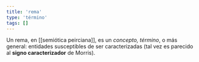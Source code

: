 ```yaml
---
title: 'rema'
type: 'término'
tags: []
---
```


Un rema, en [[semiótica peirciana]], es un *concepto, término*, o más general: entidades susceptibles de ser caracterizadas (tal vez es parecido al **signo caracterizador** de Morris).